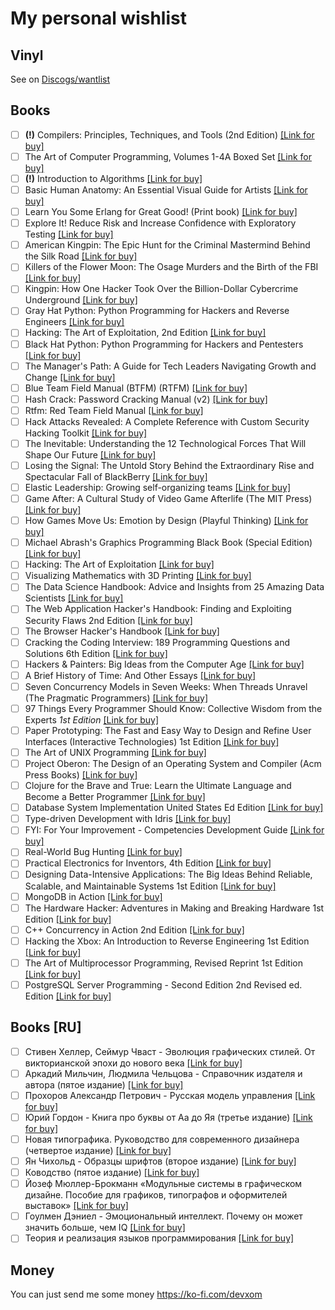 # My personal wishlist

## Vinyl

See on [Discogs/wantlist](https://www.discogs.com/wantlist?user=devxom)

## Books

  - [ ] **(!)** Compilers: Principles, Techniques, and Tools (2nd Edition) [\[Link for buy\]](https://www.amazon.com/dp/0321486811/)
  - [ ] The Art of Computer Programming, Volumes 1-4A Boxed Set [\[Link for buy\]](https://www.amazon.com/dp/0321751043/)
  - [ ] **(!)** Introduction to Algorithms [\[Link for buy\]](https://www.amazon.com/dp/8120340078/)
  - [ ] Basic Human Anatomy: An Essential Visual Guide for Artists [\[Link for buy\]](https://www.amazon.com/dp/0321486811/)
  - [ ] Learn You Some Erlang for Great Good! (Print book) [\[Link for buy\]](https://nostarch.com/erlang)
  - [ ] Explore It! Reduce Risk and Increase Confidence with Exploratory Testing [\[Link for buy\]](https://www.amazon.com/dp/B00KLYM4YK/)
  - [ ] American Kingpin: The Epic Hunt for the Criminal Mastermind Behind the Silk Road [\[Link for buy\]](https://www.amazon.com/dp/1591848148/)
  - [ ] Killers of the Flower Moon: The Osage Murders and the Birth of the FBI [\[Link for buy\]](https://www.amazon.com/dp/0385534248/)
  - [ ] Kingpin: How One Hacker Took Over the Billion-Dollar Cybercrime Underground [\[Link for buy\]](https://www.amazon.com/dp/0307588688/)
  - [ ] Gray Hat Python: Python Programming for Hackers and Reverse Engineers [\[Link for buy\]](https://www.amazon.com/dp/1593271921/)
  - [ ] Hacking: The Art of Exploitation, 2nd Edition [\[Link for buy\]](https://www.amazon.com/dp/1593271441/)
  - [ ] Black Hat Python: Python Programming for Hackers and Pentesters [\[Link for buy\]](https://www.amazon.com/dp/1593275900/)
  - [ ] The Manager's Path: A Guide for Tech Leaders Navigating Growth and Change [\[Link for buy\]](https://www.amazon.com/dp/1491973897/)
  - [ ] Blue Team Field Manual (BTFM) (RTFM) [\[Link for buy\]](https://www.amazon.com/dp/154101636X/)
  - [ ] Hash Crack: Password Cracking Manual (v2) [\[Link for buy\]](https://www.amazon.com/dp/1975924584/)
  - [ ] Rtfm: Red Team Field Manual [\[Link for buy\]](https://www.amazon.com/dp/1494295504/)
  - [ ] Hack Attacks Revealed: A Complete Reference with Custom Security Hacking Toolkit [\[Link for buy\]](https://www.amazon.com/dp/047141624X/)
  - [ ] The Inevitable: Understanding the 12 Technological Forces That Will Shape Our Future [\[Link for buy\]](https://www.amazon.com/dp/0525428089/)
  - [ ] Losing the Signal: The Untold Story Behind the Extraordinary Rise and Spectacular Fall of BlackBerry [\[Link for buy\]](https://www.amazon.com/dp/1250096065/)
  - [ ] Elastic Leadership: Growing self-organizing teams [\[Link for buy\]](https://www.amazon.com/dp/1617293083/)
  - [ ] Game After: A Cultural Study of Video Game Afterlife (The MIT Press) [\[Link for buy\]](https://www.amazon.com/dp/0262019981/)
  - [ ] How Games Move Us: Emotion by Design (Playful Thinking) [\[Link for buy\]](https://www.amazon.com/dp/0262034263/)
  - [ ] Michael Abrash's Graphics Programming Black Book (Special Edition) [\[Link for buy\]](https://www.amazon.com/dp/1576101746/)
  - [ ] Hacking: The Art of Exploitation [\[Link for buy\]](https://www.amazon.com/dp/1593270070/)
  - [ ] Visualizing Mathematics with 3D Printing [\[Link for buy\]](https://www.amazon.com/dp/142142035X/)
  - [ ] The Data Science Handbook: Advice and Insights from 25 Amazing Data Scientists [\[Link for buy\]](https://www.amazon.com/dp/0692434879/)
  - [ ] The Web Application Hacker's Handbook: Finding and Exploiting Security Flaws 2nd Edition [\[Link for buy\]](https://www.amazon.com/dp/1118026470/)
  - [ ] The Browser Hacker's Handbook [\[Link for buy\]](https://www.amazon.com/dp/1118662091/)
  - [ ] Cracking the Coding Interview: 189 Programming Questions and Solutions 6th Edition [\[Link for buy\]](https://www.amazon.com/dp/0984782850/)
  - [ ] Hackers & Painters: Big Ideas from the Computer Age [\[Link for buy\]](https://www.amazon.com/dp/1449389554/)
  - [ ] A Brief History of Time: And Other Essays [\[Link for buy\]](https://www.amazon.com/dp/0553109537/)
  - [ ] Seven Concurrency Models in Seven Weeks: When Threads Unravel (The Pragmatic Programmers)  [\[Link for buy\]](https://www.amazon.com/dp/1937785653/)
  - [ ] 97 Things Every Programmer Should Know: Collective Wisdom from the Experts _1st Edition_ [\[Link for buy\]](https://www.amazon.com/dp/0596809484/)
  - [ ] Paper Prototyping: The Fast and Easy Way to Design and Refine User Interfaces (Interactive Technologies) 1st Edition [\[Link for buy\]](https://www.amazon.com/dp/1558608702/)
  - [ ] The Art of UNIX Programming [\[Link for buy\]](https://www.amazon.com/dp/0131429019/)
  - [ ] Project Oberon: The Design of an Operating System and Compiler (Acm Press Books) [\[Link for buy\]](https://www.amazon.com/dp/0201544288/)
  - [ ] Clojure for the Brave and True: Learn the Ultimate Language and Become a Better Programmer [\[Link for buy\]](https://www.amazon.com/dp/1593275919/)
  - [ ] Database System Implementation United States Ed Edition [\[Link for buy\]](https://www.amazon.com/dp/0130402648/)
  - [ ] Type-driven Development with Idris [\[Link for buy\]](https://www.amazon.com/dp/1617293024/)
  - [ ] FYI: For Your Improvement - Competencies Development Guide [\[Link for buy\]](https://www.amazon.com/dp/1933578904/)
  - [ ] Real-World Bug Hunting [\[Link for buy\]](https://nostarch.com/bughunting)
  - [ ] Practical Electronics for Inventors, 4th Edition [\[Link for buy\]](https://www.amazon.com/dp/1259587541)
  - [ ] Designing Data-Intensive Applications: The Big Ideas Behind Reliable, Scalable, and Maintainable Systems 1st Edition [\[Link for buy\]](https://www.amazon.com/dp/1449373321/)
  - [ ] MongoDB in Action [\[Link for buy\]](https://www.amazon.com/dp/1935182870)
  - [ ] The Hardware Hacker: Adventures in Making and Breaking Hardware 1st Edition [\[Link for buy\]](https://www.amazon.com/dp/159327758X/)
  - [ ] C++ Concurrency in Action 2nd Edition [\[Link for buy\]](https://www.amazon.com/dp/1617294691/)
  - [ ] Hacking the Xbox: An Introduction to Reverse Engineering 1st Edition [\[Link for buy\]](https://www.amazon.com/dp/1593270291/)
  - [ ] The Art of Multiprocessor Programming, Revised Reprint 1st Edition [\[Link for buy\]](https://www.amazon.com/dp/0123973376/)
  - [ ] PostgreSQL Server Programming - Second Edition 2nd Revised ed. Edition [\[Link for buy\]](https://www.amazon.com/dp/1783980583/)

## Books [RU]

  - [ ] Стивен Хеллер, Сеймур Чваст - Эволюция графических стилей. От викторианской эпохи до нового века [\[Link for buy\]](https://store.artlebedev.ru/books/graphic/evolutsiya-graficheskih-stiley/)
  - [ ] Аркадий Мильчин, Людмила Чельцова - Справочник издателя и автора (пятое издание) [\[Link for buy\]](https://store.artlebedev.ru/books/izdal/spravochnik-izdatelya-i-avtora-2017/)
  - [ ] Прохоров Александр Петрович - Русская модель управления [\[Link for buy\]](https://www.ozon.ru/context/detail/id/29962647/)
  - [ ] Юрий Гордон - Книга про буквы от Аа до Яя (третье издание) [\[Link for buy\]](https://store.artlebedev.ru/books/calligraphy/kniga-pro-bukvy3/)
  - [ ] Новая типографика. Руководство для современного дизайнера (четвертое издание) [\[Link for buy\]](https://store.artlebedev.ru/made/izdal/novaya-tipografika-2018/)
  - [ ] Ян Чихольд - Образцы шрифтов (второе издание) [\[Link for buy\]](https://store.artlebedev.ru/books/calligraphy/obraztsy-shriftov-2018/)
  - [ ] Ководство (пятое издание) [\[Link for buy\]](https://store.artlebedev.ru/books/izdal/kovodstvo5/)
  - [ ] Йозеф Мюллер-Брокманн «Модульные системы в графическом дизайне. Пособие для графиков, типографов и оформителей выставок» [\[Link for buy\]](https://www.artlebedev.ru/izdal/modulnye-sistemy-2018/)
  - [ ] Гоулмен Дэниел - Эмоциональный интеллект. Почему он может значить больше, чем IQ [\[Link for buy\]](https://www.ozon.ru/context/detail/id/20000606/?_bctx=CAYQ-7kB)
  - [ ] Теория и реализация языков программирования [\[Link for buy\]](https://my-shop.ru/shop/books/1304114.html)

## Money

You can just send me some money https://ko-fi.com/devxom
